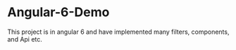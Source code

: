 # Angular-6-Demo
This project is in angular 6 and have implemented many filters, components, and Api etc.
